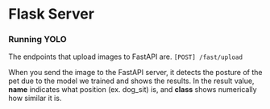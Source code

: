# Flask Server
### Running YOLO

The endpoints that upload images to FastAPI are.
```[POST] /fast/upload```

When you send the image to the FastAPI server, it detects the posture of the pet due to the model we trained and shows the results.
In the result value, **name** indicates what position (ex. dog_sit) is, and **class** shows numerically how similar it is.

